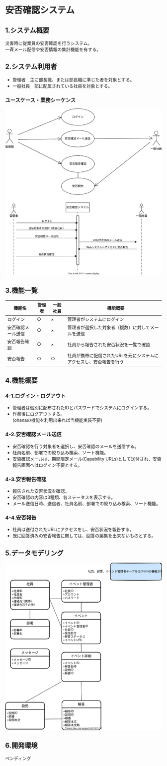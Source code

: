 # 安否確認システム

## 1.システム概要
災害時に従業員の安否確認を行うシステム。  
一斉メール配信や安否情報の集計機能を有する。


## 2.システム利用者


 - 管理者　主に部長職、または部長職に準じた者を対象とする。
 - 一般社員　部に配属されている社員を対象とする。

### ユースケース・業務シーケンス
![uml](../02_uml/UseCase.drawio.svg)

## 3.機能一覧
| 機能名 | 管理者 |一般社員 |　機能概要 | 
|--|--|--|--|
| ログイン | ○ | × | 管理者がシステムにログイン |
| 安否確認メール送信 | ○ | × | 管理者が選択した対象者（複数）に対してメールを送信 |
| 安否報告確認 | ○ | × | 社員から報告された安否状況を一覧で確認 |
| 安否報告 | ○ | ○ | 社員が携帯に配信されたURLを元にシステムにアクセスし、安否報告を行う |



## 4.機能概要
### 4-1.ログイン・ログアウト
- 管理者は個別に配布されたIDとパスワードでシステムにログインする。  
- 作業後にログアウトする。  
(ohanaの機能を利用出来れば当機能実装不要)  

### 4-2.安否確認メール送信
- 安否確認を行う対象者を選択し、安否確認のメールを送信する。  
- 社員名前、部署での絞り込み検索、ソート機能。  
- 安否確認メールは、期間限定メール(Capability URLs)として送付され、安否報告画面へはログイン不要とする。  

### 4-3.安否報告確認
- 報告された安否状況を確認。  
- 安否確認の内容は3種類、各ステータスを表示する。  
- メール送信日時、送信者、社員名前、部署での絞り込み検索、ソート機能。  

### 4-4.安否報告
- 社員は送付されたURLにアクセスをし、安否状況を報告する。  
- 既に回答済みの安否報告に関しては、回答の編集を出来ないものとする。

## 5.データモデリング
![uml](../03_ER/safetyConfirmation_er.svg)


## 6.開発環境
ペンディング
